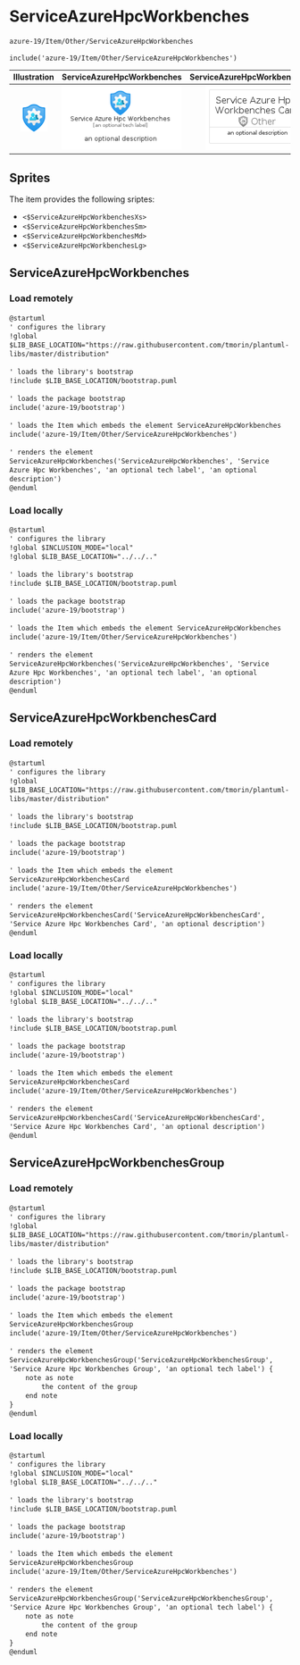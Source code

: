 # ServiceAzureHpcWorkbenches


```text
azure-19/Item/Other/ServiceAzureHpcWorkbenches
```

```text
include('azure-19/Item/Other/ServiceAzureHpcWorkbenches')
```



| Illustration | ServiceAzureHpcWorkbenches | ServiceAzureHpcWorkbenchesCard | ServiceAzureHpcWorkbenchesGroup |
| :---: | :---: | :---: | :---: |
| ![illustration for Illustration](../../../azure-19/Item/Other/ServiceAzureHpcWorkbenches.png) | ![illustration for ServiceAzureHpcWorkbenches](../../../azure-19/Item/Other/ServiceAzureHpcWorkbenches.Local.png) | ![illustration for ServiceAzureHpcWorkbenchesCard](../../../azure-19/Item/Other/ServiceAzureHpcWorkbenchesCard.Local.png) | ![illustration for ServiceAzureHpcWorkbenchesGroup](../../../azure-19/Item/Other/ServiceAzureHpcWorkbenchesGroup.Local.png) |



## Sprites
The item provides the following sriptes:

- `<$ServiceAzureHpcWorkbenchesXs>`
- `<$ServiceAzureHpcWorkbenchesSm>`
- `<$ServiceAzureHpcWorkbenchesMd>`
- `<$ServiceAzureHpcWorkbenchesLg>`





## ServiceAzureHpcWorkbenches

### Load remotely
```plantuml
@startuml
' configures the library
!global $LIB_BASE_LOCATION="https://raw.githubusercontent.com/tmorin/plantuml-libs/master/distribution"

' loads the library's bootstrap
!include $LIB_BASE_LOCATION/bootstrap.puml

' loads the package bootstrap
include('azure-19/bootstrap')

' loads the Item which embeds the element ServiceAzureHpcWorkbenches
include('azure-19/Item/Other/ServiceAzureHpcWorkbenches')

' renders the element
ServiceAzureHpcWorkbenches('ServiceAzureHpcWorkbenches', 'Service Azure Hpc Workbenches', 'an optional tech label', 'an optional description')
@enduml
```

### Load locally
```plantuml
@startuml
' configures the library
!global $INCLUSION_MODE="local"
!global $LIB_BASE_LOCATION="../../.."

' loads the library's bootstrap
!include $LIB_BASE_LOCATION/bootstrap.puml

' loads the package bootstrap
include('azure-19/bootstrap')

' loads the Item which embeds the element ServiceAzureHpcWorkbenches
include('azure-19/Item/Other/ServiceAzureHpcWorkbenches')

' renders the element
ServiceAzureHpcWorkbenches('ServiceAzureHpcWorkbenches', 'Service Azure Hpc Workbenches', 'an optional tech label', 'an optional description')
@enduml
```

## ServiceAzureHpcWorkbenchesCard

### Load remotely
```plantuml
@startuml
' configures the library
!global $LIB_BASE_LOCATION="https://raw.githubusercontent.com/tmorin/plantuml-libs/master/distribution"

' loads the library's bootstrap
!include $LIB_BASE_LOCATION/bootstrap.puml

' loads the package bootstrap
include('azure-19/bootstrap')

' loads the Item which embeds the element ServiceAzureHpcWorkbenchesCard
include('azure-19/Item/Other/ServiceAzureHpcWorkbenches')

' renders the element
ServiceAzureHpcWorkbenchesCard('ServiceAzureHpcWorkbenchesCard', 'Service Azure Hpc Workbenches Card', 'an optional description')
@enduml
```

### Load locally
```plantuml
@startuml
' configures the library
!global $INCLUSION_MODE="local"
!global $LIB_BASE_LOCATION="../../.."

' loads the library's bootstrap
!include $LIB_BASE_LOCATION/bootstrap.puml

' loads the package bootstrap
include('azure-19/bootstrap')

' loads the Item which embeds the element ServiceAzureHpcWorkbenchesCard
include('azure-19/Item/Other/ServiceAzureHpcWorkbenches')

' renders the element
ServiceAzureHpcWorkbenchesCard('ServiceAzureHpcWorkbenchesCard', 'Service Azure Hpc Workbenches Card', 'an optional description')
@enduml
```

## ServiceAzureHpcWorkbenchesGroup

### Load remotely
```plantuml
@startuml
' configures the library
!global $LIB_BASE_LOCATION="https://raw.githubusercontent.com/tmorin/plantuml-libs/master/distribution"

' loads the library's bootstrap
!include $LIB_BASE_LOCATION/bootstrap.puml

' loads the package bootstrap
include('azure-19/bootstrap')

' loads the Item which embeds the element ServiceAzureHpcWorkbenchesGroup
include('azure-19/Item/Other/ServiceAzureHpcWorkbenches')

' renders the element
ServiceAzureHpcWorkbenchesGroup('ServiceAzureHpcWorkbenchesGroup', 'Service Azure Hpc Workbenches Group', 'an optional tech label') {
    note as note
        the content of the group
    end note
}
@enduml
```

### Load locally
```plantuml
@startuml
' configures the library
!global $INCLUSION_MODE="local"
!global $LIB_BASE_LOCATION="../../.."

' loads the library's bootstrap
!include $LIB_BASE_LOCATION/bootstrap.puml

' loads the package bootstrap
include('azure-19/bootstrap')

' loads the Item which embeds the element ServiceAzureHpcWorkbenchesGroup
include('azure-19/Item/Other/ServiceAzureHpcWorkbenches')

' renders the element
ServiceAzureHpcWorkbenchesGroup('ServiceAzureHpcWorkbenchesGroup', 'Service Azure Hpc Workbenches Group', 'an optional tech label') {
    note as note
        the content of the group
    end note
}
@enduml
```

